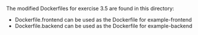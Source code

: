 The modified Dockerfiles for exercise 3.5 are found in this directory:
- Dockerfile.frontend can be used as the Dockerfile for example-frontend
- Dockerfile.backend can be used as the Dockerfile for example-backend
